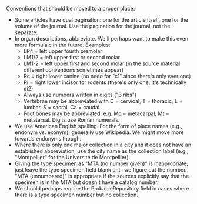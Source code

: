 Conventions that should be moved to a proper place:

- Some articles have dual pagination: one for the article itself, one for
  the volume of the journal. Use the pagination for the journal, not the
  separate.
- In organ descriptions, abbreviate. We'll perhaps want to make this even
  more formulaic in the future. Examples:
  - LP4 = left upper fourth premolar
  - LM1/2 = left upper first or second molar
  - LM1-2 = left upper first and second molar (in the source material different conventions sometimes appear)
  - Rc = right lower canine (no need for "c1" since there's only ever one)
  - Ri = right lower incisor for rodents (there's only one; it's technically di2)
  - Always use numbers written in digits ("3 ribs")
  - Vertebrae may be abbreviated with C = cervical, T = thoracic, L = lumbar, S = sacral, Ca = caudal
  - Foot bones may be abbreviated, e.g. Mc = metacarpal, Mt = metatarsal. Digits use Roman numerals.
- We use American English spelling. For the form of place names (e.g., endonym vs. exonym), generally
  use Wikipedia. We might move more towards endonyms though.
- Where there is only one major collection in a city and it does not have an established
  abbreviation, use the city name as the collection label (e.g., "Montpellier" for the
  Université de Montpellier).
- Giving the type specimen as "MTA (no number given)" is inappropriate; just leave the type specimen
  field blank until we figure out the number. "MTA (unnumbered)" is appropriate if the sources explicitly
  say that the specimen is in the MTA but doesn't have a catalog number.
- We should perhaps require the ProbableRepository field in cases where there is a type specimen number
  but no collection.
